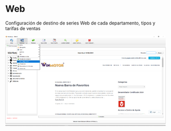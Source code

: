 # Web

Configuración de destino de series Web de cada departamento, tipos y tarifas de ventas

![](../../../.gitbook/assets/image%20%28371%29.png)


